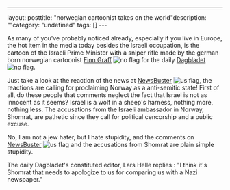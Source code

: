 --- 
layout: posttitle: "norwegian cartoonist takes on the world"description: ""category: "undefined" tags: [] --- <p>As many of you've probably noticed already, especially if you live in Europe, the hot item in the media today besides the Israeli occupation, is the cartoon of the Israeli Prime Minister with a sniper rifle made by the german born norwegian cartoonist <a href="http://no.wikipedia.org/wiki/Finn_Graff">Finn Graff</a> <img src="http://cdn.umedia.no/img/flag/bv.png" alt="no flag"/> for the daily <a href="http://www.dagbladet.no">Dagbladet</a> <img src="http://cdn.umedia.no/img/flag/bv.png" alt="no flag"/>.</p><p>Just take a look at the reaction of the news at <a href="http://newsbusters.org/node/6604">NewsBuster</a> <img src="http://cdn.umedia.no/img/flag/us.png" alt="us flag"/>, the reactions are calling for proclaiming Norway as a anti-semitic state! First of all, do these people that comments neglect the fact that Israel is not as innocent as it seems? Israel is a wolf in a sheep's harness, nothing more, nothing less. The accusations from the Israeli ambassador in Norway, Shomrat, are pathetic since they call for political cencorship and a public excuse.</p><p>No, I am not a jew hater, but I hate stupidity, and the comments on <a href="http://newsbusters.org/node/6604">NewsBuster</a> <img src="http://cdn.umedia.no/img/flag/us.png" alt="us flag"/> and the accusations from Shomrat are plain simple stupidity.</p><p>The daily Dagbladet's constituted editor, Lars Helle replies : "I think it's Shomrat that needs to apologize to us for comparing us with a Nazi newspaper."</p><br/>